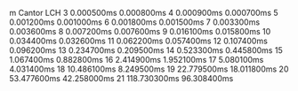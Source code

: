 m       Cantor          LCH
3       0.000500ms      0.000800ms
4       0.000900ms      0.000700ms
5       0.001200ms      0.001000ms
6       0.001800ms      0.001500ms
7       0.003300ms      0.003600ms
8       0.007200ms      0.007600ms
9       0.016100ms      0.015800ms
10      0.034400ms      0.032600ms
11      0.062200ms      0.057400ms
12      0.107400ms      0.096200ms
13      0.234700ms      0.209500ms
14      0.523300ms      0.445800ms
15      1.067400ms      0.882800ms
16      2.414900ms      1.952100ms
17      5.080100ms      4.031400ms
18      10.486100ms     8.249500ms
19      22.779500ms     18.011800ms
20      53.477600ms     42.258000ms
21      118.730300ms    96.308400ms